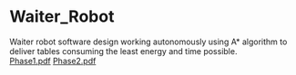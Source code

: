 # Waiter_Robot
Waiter robot software design working autonomously  using A* algorithm to deliver tables consuming the least energy and time possible.  
[Phase1.pdf](https://github.com/Samahussien7/Waiter_Robot/files/12195017/Phase1.pdf)
[Phase2.pdf](https://github.com/Samahussien7/Waiter_Robot/files/12195019/Phase2.pdf)
